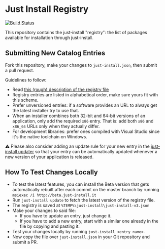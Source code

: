 # Just Install Registry

[![Build Status](https://travis-ci.org/just-install/registry.svg?branch=master)](https://travis-ci.org/just-install/registry)

This repository contains the just-install "registry": the list of packages available for
installation through just-install.

## Submitting New Catalog Entries

Fork this repository, make your changes to `just-install.json`, then submit a pull request.

Guidelines to follow:

* Read [this (rough) description of the registry file](docs/registry.md)
* Registry entries are listed in alphabetical order, make sure yours fit with this scheme.
* Prefer unversioned entries: if a software provides an URL to always get the latest installer try
  to use that.
* When an installer combines both 32-bit and 64-bit versions of an application, only add the
  required `x86` entry. That is: add both `x86` and `x86_64` URLs only when they actually differ.
* For development libraries: prefer ones compiled with Visual Studio since it's the native toolchain
  on Windows.

:warning: Please also consider adding an update rule for your new entry in the [just-install
updater](https://github.com/just-install/just-install-updater) so that your entry can be automatically
updated whenever a new version of your application is released.

## How To Test Changes Locally

* To test the latest features, you can install the Beta version that gets automatically rebuilt after each commit on the master branch by running `msiexec /i http://beta.just-install.it`
* Run `just-install update` to fetch the latest version of the registry file.
* The registry is saved at `%TEMP%\just-install\just-install-v3.json`
* Make your changes to said file:
  * If you have to update an entry, just change it.
  * If you have to add a new entry, start with a similar one already in the file by copying and
    pasting it.
* Test your changes locally by running `just-install <entry name>`.
* Now copy the file over `just-install.json` in your Git repository and submit a PR.
